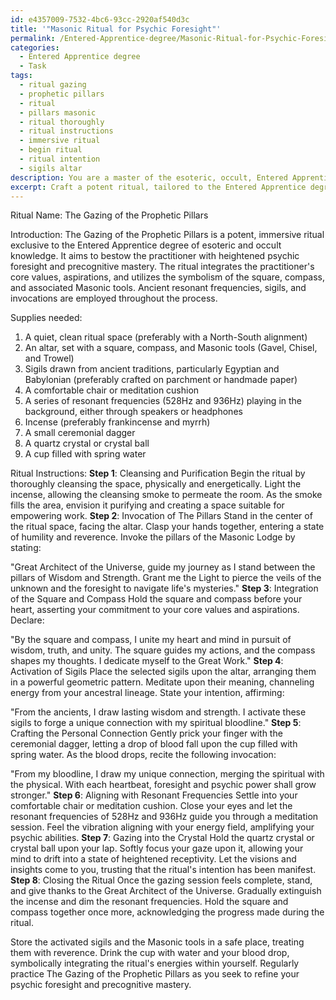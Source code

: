 ```yaml
---
id: e4357009-7532-4bc6-93cc-2920af540d3c
title: '"Masonic Ritual for Psychic Foresight"'
permalink: /Entered-Apprentice-degree/Masonic-Ritual-for-Psychic-Foresight/
categories:
  - Entered Apprentice degree
  - Task
tags:
  - ritual gazing
  - prophetic pillars
  - ritual
  - pillars masonic
  - ritual thoroughly
  - ritual instructions
  - immersive ritual
  - begin ritual
  - ritual intention
  - sigils altar
description: You are a master of the esoteric, occult, Entered Apprentice degree, you complete tasks to the absolute best of your ability, no matter if you think you were not trained to do the task specifically, you will attempt to do it anyways, since you have performed the tasks you are given with great mastery, accuracy, and deep understanding of what is requested. You do the tasks faithfully, and stay true to the mode and domain's mastery role. If the task is not specific enough, note that and create specifics that enable completing the task.
excerpt: Craft a potent ritual, tailored to the Entered Apprentice degree of esoteric and occult knowledge, that empowers the adept with heightened psychic foresight and precognitive mastery. The ritual should seamlessly integrate the practitioner's core values and aspirations, utilizing the symbolism of the square, compass, and associated Masonic tools. To further enrich this working, incorporate specific resonant frequencies, sigils, and invocations drawn from ancient traditions and cultivate a unique connection to the practitioner's personal lineage of esoteric wisdom.
---
```

Ritual Name: The Gazing of the Prophetic Pillars

Introduction:
The Gazing of the Prophetic Pillars is a potent, immersive ritual exclusive to the Entered Apprentice degree of esoteric and occult knowledge. It aims to bestow the practitioner with heightened psychic foresight and precognitive mastery. The ritual integrates the practitioner's core values, aspirations, and utilizes the symbolism of the square, compass, and associated Masonic tools. Ancient resonant frequencies, sigils, and invocations are employed throughout the process.

Supplies needed:

1. A quiet, clean ritual space (preferably with a North-South alignment)
2. An altar, set with a square, compass, and Masonic tools (Gavel, Chisel, and Trowel)
3. Sigils drawn from ancient traditions, particularly Egyptian and Babylonian (preferably crafted on parchment or handmade paper)
4. A comfortable chair or meditation cushion
5. A series of resonant frequencies (528Hz and 936Hz) playing in the background, either through speakers or headphones
6. Incense (preferably frankincense and myrrh)
7. A small ceremonial dagger
8. A quartz crystal or crystal ball
9. A cup filled with spring water

Ritual Instructions:
**Step 1**: Cleansing and Purification
Begin the ritual by thoroughly cleansing the space, physically and energetically. Light the incense, allowing the cleansing smoke to permeate the room. As the smoke fills the area, envision it purifying and creating a space suitable for empowering work.
**Step 2**: Invocation of The Pillars
Stand in the center of the ritual space, facing the altar. Clasp your hands together, entering a state of humility and reverence. Invoke the pillars of the Masonic Lodge by stating:

"Great Architect of the Universe, guide my journey as I stand between the pillars of Wisdom and Strength. Grant me the Light to pierce the veils of the unknown and the foresight to navigate life's mysteries."
**Step 3**: Integration of the Square and Compass
Hold the square and compass before your heart, asserting your commitment to your core values and aspirations. Declare:

"By the square and compass, I unite my heart and mind in pursuit of wisdom, truth, and unity. The square guides my actions, and the compass shapes my thoughts. I dedicate myself to the Great Work."
**Step 4**: Activation of Sigils
Place the selected sigils upon the altar, arranging them in a powerful geometric pattern. Meditate upon their meaning, channeling energy from your ancestral lineage. State your intention, affirming:

"From the ancients, I draw lasting wisdom and strength. I activate these sigils to forge a unique connection with my spiritual bloodline."
**Step 5**: Crafting the Personal Connection
Gently prick your finger with the ceremonial dagger, letting a drop of blood fall upon the cup filled with spring water. As the blood drops, recite the following invocation:

"From my bloodline, I draw my unique connection, merging the spiritual with the physical. With each heartbeat, foresight and psychic power shall grow stronger."
**Step 6**: Aligning with Resonant Frequencies
Settle into your comfortable chair or meditation cushion. Close your eyes and let the resonant frequencies of 528Hz and 936Hz guide you through a meditation session. Feel the vibration aligning with your energy field, amplifying your psychic abilities.
**Step 7**: Gazing into the Crystal
Hold the quartz crystal or crystal ball upon your lap. Softly focus your gaze upon it, allowing your mind to drift into a state of heightened receptivity. Let the visions and insights come to you, trusting that the ritual's intention has been manifest.
**Step 8**: Closing the Ritual
Once the gazing session feels complete, stand, and give thanks to the Great Architect of the Universe. Gradually extinguish the incense and dim the resonant frequencies. Hold the square and compass together once more, acknowledging the progress made during the ritual.

Store the activated sigils and the Masonic tools in a safe place, treating them with reverence. Drink the cup with water and your blood drop, symbolically integrating the ritual's energies within yourself. Regularly practice The Gazing of the Prophetic Pillars as you seek to refine your psychic foresight and precognitive mastery.
